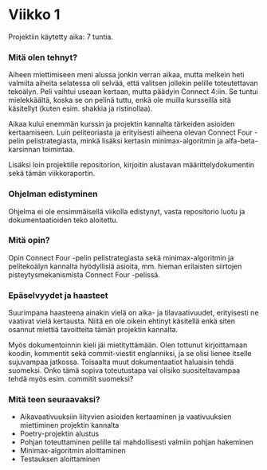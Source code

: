 # Viikko 1
Projektiin käytetty aika: 7 tuntia.

### Mitä olen tehnyt?
Aiheen miettimiseen meni alussa jonkin verran aikaa, mutta melkein heti valmiita aiheita selatessa oli selvää, että valitsen jollekin pelille toteutettavan tekoälyn. Peli vaihtui useaan kertaan, mutta päädyin Connect 4:iin. Se tuntui mielekkäältä, koska se on pelinä tuttu, enkä ole muilla kursseilla sitä käsitellyt (kuten esim. shakkia ja ristinollaa).

Aikaa kului enemmän kurssin ja projektin kannalta tärkeiden asioiden kertaamiseen. Luin peliteoriasta ja erityisesti aiheena olevan Connect Four -pelin pelistrategiasta, minkä lisäksi kertasin minimax-algoritmin ja alfa-beta-karsinnan toimintaa.

Lisäksi loin projektille repositorion, kirjoitin alustavan määrittelydokumentin sekä tämän viikkoraportin.

### Ohjelman edistyminen
Ohjelma ei ole ensimmäisellä viikolla edistynyt, vasta repositorio luotu ja dokumentaatioiden teko aloitettu.

### Mitä opin?
Opin Connect Four -pelin pelistrategiasta sekä minimax-algoritmin ja pelitekoälyn kannalta hyödyllisiä asioita, mm. hieman erilaisten siirtojen pisteytysmekanismista Connect Four -pelissä.

### Epäselvyydet ja haasteet
Suurimpana haasteena ainakin vielä on aika- ja tilavaativuudet, erityisesti ne vaativat vielä kertausta. Niitä en ole oikein ehtinyt käsitellä enkä siten osannut miettiä tavoitteita tämän projektin kannalta.

Myös dokumentoinnin kieli jäi mietityttämään. Olen tottunut kirjoittamaan koodin, kommentit sekä commit-viestit englanniksi, ja se olisi lienee itselle sujuvampaa jatkossa. Toisaalta muut dokumentaatiot haluaisin tehdä suomeksi. Onko tämä sopiva toteutustapa vai olisiko suositeltavampaa tehdä myös esim. commitit suomeksi?

### Mitä teen seuraavaksi?
- Aikavaativuuksiin liityvien asioiden kertaaminen ja vaativuuksien miettiminen projektin kannalta
- Poetry-projektin alustus
- Pohjan toteuttaminen pelille tai mahdollisesti valmiin pohjan hakeminen
- Minimax-algoritmin aloittaminen
- Testauksen aloittaminen
